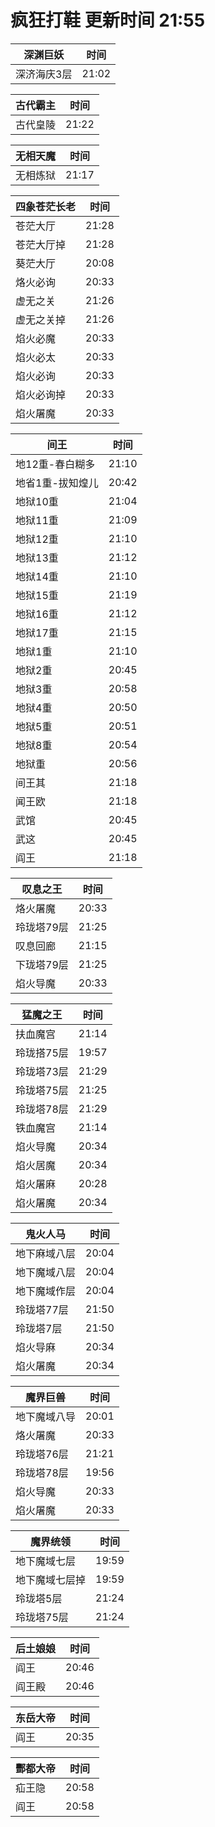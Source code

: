 # 疯狂打鞋 更新时间 21:55

| 深渊巨妖   | 时间    |
|--------|-------|
| 深济海庆3层 | 21:02 |

| 古代霸主   | 时间    |
|--------|-------|
| 古代皇陵 | 21:22 |

| 无相天魔   | 时间    |
|--------|-------|
| 无相炼狱 | 21:17 |

| 四象苍茫长老   | 时间    |
|--------|-------|
| 苍茫大厅 | 21:28 |
| 苍茫大厅掉 | 21:28 |
| 葵茫大厅 | 20:08 |
| 烙火必询 | 20:33 |
| 虚无之关 | 21:26 |
| 虚无之关掉 | 21:26 |
| 焰火必魔 | 20:33 |
| 焰火必太 | 20:33 |
| 焰火必询 | 20:33 |
| 焰火必询掉 | 20:33 |
| 焰火屠魔 | 20:33 |

| 间王   | 时间    |
|--------|-------|
| 地12重-春白糊多 | 21:10 |
| 地省1重-拔知煌儿 | 20:42 |
| 地狱10重 | 21:04 |
| 地狱11重 | 21:09 |
| 地狱12重 | 21:10 |
| 地狱13重 | 21:12 |
| 地狱14重 | 21:10 |
| 地狱15重 | 21:19 |
| 地狱16重 | 21:12 |
| 地狱17重 | 21:15 |
| 地狱1重 | 21:10 |
| 地狱2重 | 20:45 |
| 地狱3重 | 20:58 |
| 地狱4重 | 20:50 |
| 地狱5重 | 20:51 |
| 地狱8重 | 20:54 |
| 地狱重 | 20:56 |
| 间王其 | 21:18 |
| 闻王欧 | 21:18 |
| 武馆 | 20:45 |
| 武这 | 20:45 |
| 阎王 | 21:18 |

| 叹息之王   | 时间    |
|--------|-------|
| 烙火屠魔 | 20:33 |
| 玲珑塔79层 | 21:25 |
| 叹息回廊 | 21:15 |
| 下珑塔79层 | 21:25 |
| 焰火导魔 | 20:33 |

| 猛魔之王   | 时间    |
|--------|-------|
| 扶血魔宫 | 21:14 |
| 玲珑搭75层 | 19:57 |
| 玲珑塔73层 | 21:29 |
| 玲珑塔75层 | 21:25 |
| 玲珑塔78层 | 21:29 |
| 铁血魔宫 | 21:14 |
| 焰火导魔 | 20:34 |
| 焰火居魔 | 20:34 |
| 焰火屠麻 | 20:28 |
| 焰火屠魔 | 20:34 |

| 鬼火人马   | 时间    |
|--------|-------|
| 地下麻域八层 | 20:04 |
| 地下魔域八层 | 20:04 |
| 地下魔域作层 | 20:04 |
| 玲珑塔77层 | 21:50 |
| 玲珑塔7层 | 21:50 |
| 焰火导麻 | 20:34 |
| 焰火屠魔 | 20:34 |

| 魔界巨兽   | 时间    |
|--------|-------|
| 地下魔域八导 | 20:01 |
| 烙火屠魔 | 20:33 |
| 玲珑塔76层 | 21:21 |
| 玲珑塔78层 | 19:56 |
| 焰火导魔 | 20:33 |
| 焰火屠魔 | 20:33 |

| 魔界统领   | 时间    |
|--------|-------|
| 地下魔域七层 | 19:59 |
| 地下魔域七层掉 | 19:59 |
| 玲珑塔5层 | 21:24 |
| 玲珑塔75层 | 21:24 |

| 后土娘娘   | 时间    |
|--------|-------|
| 阎王 | 20:46 |
| 阎王殿 | 20:46 |

| 东岳大帝   | 时间    |
|--------|-------|
| 阎王 | 20:35 |

| 酆都大帝   | 时间    |
|--------|-------|
| 疝王隐 | 20:58 |
| 阎王 | 20:58 |